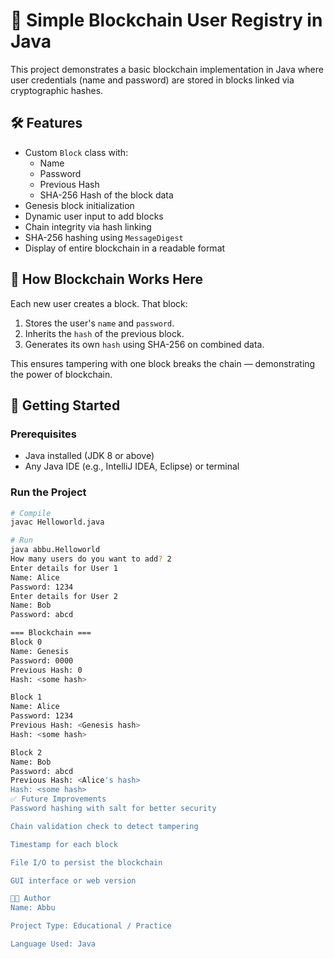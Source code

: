 # 🔐 Simple Blockchain User Registry in Java

This project demonstrates a basic blockchain implementation in Java where user credentials (name and password) are stored in blocks linked via cryptographic hashes.

## 🛠️ Features

- Custom `Block` class with:
  - Name
  - Password
  - Previous Hash
  - SHA-256 Hash of the block data
- Genesis block initialization
- Dynamic user input to add blocks
- Chain integrity via hash linking
- SHA-256 hashing using `MessageDigest`
- Display of entire blockchain in a readable format

## 🧱 How Blockchain Works Here

Each new user creates a block. That block:
1. Stores the user's `name` and `password`.
2. Inherits the `hash` of the previous block.
3. Generates its own `hash` using SHA-256 on combined data.

This ensures tampering with one block breaks the chain — demonstrating the power of blockchain.

## 🚀 Getting Started

### Prerequisites
- Java installed (JDK 8 or above)
- Any Java IDE (e.g., IntelliJ IDEA, Eclipse) or terminal

### Run the Project

```bash
# Compile
javac Helloworld.java

# Run
java abbu.Helloworld
How many users do you want to add? 2
Enter details for User 1
Name: Alice
Password: 1234
Enter details for User 2
Name: Bob
Password: abcd

=== Blockchain ===
Block 0
Name: Genesis
Password: 0000
Previous Hash: 0
Hash: <some hash>

Block 1
Name: Alice
Password: 1234
Previous Hash: <Genesis hash>
Hash: <some hash>

Block 2
Name: Bob
Password: abcd
Previous Hash: <Alice's hash>
Hash: <some hash>
✅ Future Improvements
Password hashing with salt for better security

Chain validation check to detect tampering

Timestamp for each block

File I/O to persist the blockchain

GUI interface or web version

👨‍💻 Author
Name: Abbu

Project Type: Educational / Practice

Language Used: Java

